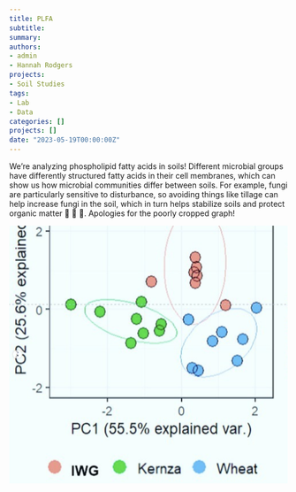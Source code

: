 ```yaml
---
title: PLFA
subtitle: 
summary: 
authors:
- admin
- Hannah Rodgers
projects: 
- Soil Studies
tags:
- Lab
- Data
categories: []
projects: []
date: "2023-05-19T00:00:00Z"
---
```

We’re analyzing phospholipid fatty acids in soils! Different microbial groups have differently structured fatty acids in their cell membranes, which can show us how microbial communities differ between soils. For example, fungi are particularly sensitive to disturbance, so avoiding things like tillage can help increase fungi in the soil, which in turn helps stabilize soils and protect organic matter 🦠 🧫 🥼. Apologies for the poorly cropped graph!

![](./pca.png)